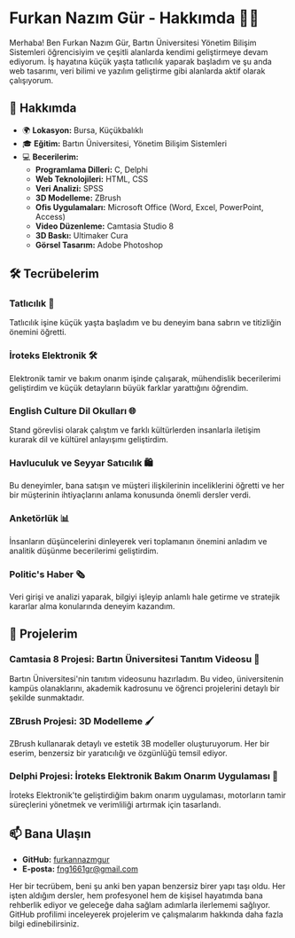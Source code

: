 # Furkan Nazım Gür - Hakkımda 👨‍💻

Merhaba! Ben Furkan Nazım Gür, Bartın Üniversitesi Yönetim Bilişim Sistemleri öğrencisiyim ve çeşitli alanlarda kendimi geliştirmeye devam ediyorum. İş hayatına küçük yaşta tatlıcılık yaparak başladım ve şu anda web tasarımı, veri bilimi ve yazılım geliştirme gibi alanlarda aktif olarak çalışıyorum. 

## 🚀 Hakkımda

- 🌍 **Lokasyon:** Bursa, Küçükbalıklı
- 🎓 **Eğitim:** Bartın Üniversitesi, Yönetim Bilişim Sistemleri
- 💻 **Becerilerim:**
  - **Programlama Dilleri:** C, Delphi
  - **Web Teknolojileri:** HTML, CSS
  - **Veri Analizi:** SPSS
  - **3D Modelleme:** ZBrush
  - **Ofis Uygulamaları:** Microsoft Office (Word, Excel, PowerPoint, Access)
  - **Video Düzenleme:** Camtasia Studio 8
  - **3D Baskı:** Ultimaker Cura
  - **Görsel Tasarım:** Adobe Photoshop

## 🛠️ Tecrübelerim

### Tatlıcılık 🥧
Tatlıcılık işine küçük yaşta başladım ve bu deneyim bana sabrın ve titizliğin önemini öğretti.

### İroteks Elektronik 🛠️
Elektronik tamir ve bakım onarım işinde çalışarak, mühendislik becerilerimi geliştirdim ve küçük detayların büyük farklar yarattığını öğrendim.

### English Culture Dil Okulları 🌐
Stand görevlisi olarak çalıştım ve farklı kültürlerden insanlarla iletişim kurarak dil ve kültürel anlayışımı geliştirdim.

### Havluculuk ve Seyyar Satıcılık 🛍️
Bu deneyimler, bana satışın ve müşteri ilişkilerinin inceliklerini öğretti ve her bir müşterinin ihtiyaçlarını anlama konusunda önemli dersler verdi.

### Anketörlük 📊
İnsanların düşüncelerini dinleyerek veri toplamanın önemini anladım ve analitik düşünme becerilerimi geliştirdim.

### Politic's Haber 🗞️
Veri girişi ve analizi yaparak, bilgiyi işleyip anlamlı hale getirme ve stratejik kararlar alma konularında deneyim kazandım.

## 🎨 Projelerim

### Camtasia 8 Projesi: Bartın Üniversitesi Tanıtım Videosu 🎥
Bartın Üniversitesi'nin tanıtım videosunu hazırladım. Bu video, üniversitenin kampüs olanaklarını, akademik kadrosunu ve öğrenci projelerini detaylı bir şekilde sunmaktadır.

### ZBrush Projesi: 3D Modelleme 🖌️
ZBrush kullanarak detaylı ve estetik 3B modeller oluşturuyorum. Her bir eserim, benzersiz bir yaratıcılığı ve özgünlüğü temsil ediyor.

### Delphi Projesi: İroteks Elektronik Bakım Onarım Uygulaması 🔧
İroteks Elektronik'te geliştirdiğim bakım onarım uygulaması, motorların tamir süreçlerini yönetmek ve verimliliği artırmak için tasarlandı.

## 📫 Bana Ulaşın
- **GitHub:** [furkannazmgur](https://github.com/furkannazmgur)
- **E-posta:** fng1661gr@gmail.com

Her bir tecrübem, beni şu anki ben yapan benzersiz birer yapı taşı oldu. Her işten aldığım dersler, hem profesyonel hem de kişisel hayatımda bana rehberlik ediyor ve geleceğe daha sağlam adımlarla ilerlememi sağlıyor. GitHub profilimi inceleyerek projelerim ve çalışmalarım hakkında daha fazla bilgi edinebilirsiniz.

